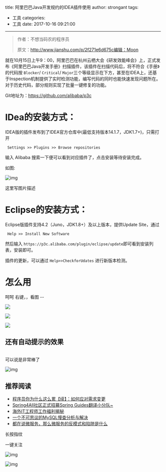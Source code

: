 title: 阿里巴巴Java开发规约的IDEA插件使用
author: strongant
tags:
  - 工具
categories:
  - 工具
date: 2017-10-16 09:21:00
---
> 作者：不想当码农的程序员
>
> 原文：http://www.jianshu.com/p/2f271e6d675c编辑：Moon

就在10月15日上午9：00，阿里巴巴在杭州云栖大会《研发效能峰会》上，正式发布《阿里巴巴Java开发手册》扫描插件，该插件在扫描代码后，将不符合《手册》的代码按 `Blocker`/ `Critical`/ `Major`三个等级显示在下方，甚至在IDEA上，还基于Inspection机制提供了实时检测功能，编写代码的同时也能快速发现问题所在。对于历史代码，部分规则实现了批量一键修复的功能。

Git地址为：https://github.com/alibaba/p3c

# IDea的安装方式：

IDEA版的插件发布到了IDEA官方仓库中(最低支持版本14.1.7，JDK1.7+)，只需打开

```
 Settings >> Plugins >> Browse repositories 
```

输入 Alibaba 搜索一下便可以看到对应插件了，点击安装等待安装完成。

如图:

![img](http://mmbiz.qpic.cn/mmbiz_png/R3InYSAIZkGhoJb7iaWQumUzkaqD7EfucQlBLVlajIOpsRBVgS2zkt9vRmuq19ONe2iaQJZicNN4qbRBOJNl9hOjg/640?wx_fmt=png&tp=webp&wxfrom=5&wx_lazy=1)

这里写图片描述

# Eclipse的安装方式：

Eclipse版插件支持4.2（Juno，JDK1.8+）及以上版本，提供Update Site，通过

```
 Help >> Install New Software
```

然后输入 `https://p3c.alibaba.com/plugin/eclipse/update`即可看到安装列表，安装即可。

插件的更新，可以通过 `Help>>CheckforUdates` 进行新版本检测。

# 怎么用

呵呵 右键，，看图 --

![](https://ws2.sinaimg.cn/large/006tNc79gy1fkju0ntjhtj30lz0i3wgp.jpg)

![](https://ws1.sinaimg.cn/large/006tNc79gy1fkju13tgw5j30yg0hoaco.jpg)

![](https://ws1.sinaimg.cn/large/006tNc79gy1fkju1kc4h3j30jg0segpw.jpg)

## 还有自动提示的效果

![img](data:image/gif;base64,iVBORw0KGgoAAAANSUhEUgAAAAEAAAABCAYAAAAfFcSJAAAADUlEQVQImWNgYGBgAAAABQABh6FO1AAAAABJRU5ErkJggg==)

可以说是非常棒了

![img](http://mmbiz.qpic.cn/mmbiz_png/R3InYSAIZkGhoJb7iaWQumUzkaqD7EfucAxVUicBBUX2WQvI9osBsh4uXOl4ibzlfT9j0M3zjOMDRWgZw9AKDub0w/640?wx_fmt=png&tp=webp&wxfrom=5&wx_lazy=1)

## **推荐阅读**

- [程序员你为什么这么累【续】：如何应对需求变更](http://mp.weixin.qq.com/s?__biz=MzAxODcyNjEzNQ==&mid=2247484377&idx=1&sn=1ad98afc78d5cc11a07410e9cf0a3c9c&chksm=9bd0ae41aca72757e4599d71717ed817a77b4e9a10c2b40f54793f1d5b0a95fd144bb48ae21e&scene=21#wechat_redirect)
- [Spring4All社区正式招募Spring Guides翻译小分队~](http://mp.weixin.qq.com/s?__biz=MzAxODcyNjEzNQ==&mid=2247484376&idx=1&sn=957c161c2a390347ba53c26f118475f1&chksm=9bd0ae40aca72756a7ade252454a8658d082b331a191d980c24a7f40ce82eab0dbee020fb5b2&scene=21#wechat_redirect)
- [海外IT工程师工作福利揭秘](http://mp.weixin.qq.com/s?__biz=MzAxODcyNjEzNQ==&mid=2247484375&idx=1&sn=ac19066f568d57e27ac319a5e5ddbed4&chksm=9bd0ae4faca72759f9c4af93cb083f68aceb4c9fee7388f42a41acd9e8d93e5a60a1e7c91f4f&scene=21#wechat_redirect)
- [一个不可思议的MySQL慢查分析与解决](http://mp.weixin.qq.com/s?__biz=MzAxODcyNjEzNQ==&mid=2247484272&idx=1&sn=a2f30419fc8e2c1cce86c79e0c44b264&chksm=9bd0aee8aca727fe3c78c9f9d2178f4b7e85bf0890d066fd9607091dcc36d8d8dbf647a3a379&scene=21#wechat_redirect)
- [都在说微服务，那么微服务的反模式和陷阱是什么](http://mp.weixin.qq.com/s?__biz=MzAxODcyNjEzNQ==&mid=2247484291&idx=1&sn=0794ce828d667fa5be8dc3494886282d&chksm=9bd0ae1baca7270d1089a923f45e70408673a9efb3f8753fb3b3014ec097302bcf52251601fa&scene=21#wechat_redirect)

长按指纹

一键关注

![img](http://mmbiz.qpic.cn/mmbiz_jpg/R3InYSAIZkHCWVvIZUEa8CQWAStjKkNYbXIicURV5tx4GzRBepUWO9sq8nrkVHwvVylyERaKgQyKvUianyIjelicQ/640?wx_fmt=jpeg&tp=webp&wxfrom=5&wx_lazy=1)

![img](http://mmbiz.qpic.cn/mmbiz_png/ich5amXrtqL2ZPTngbnFMYk4cXjia5JTX1Al0Q9NT8qfwAJoq3CWN1feicKU2VGUjiatLSXW2HDo73su4ZHxZoTABA/640?wx_fmt=png&tp=webp&wxfrom=5&wx_lazy=1)